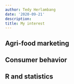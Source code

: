 ```yaml
---
author: Tedy Herlambang
date: '2020-09-21'
description:
title: My interest
---
```

## Agri-food marketing
## Consumer behavior
## R and statistics
